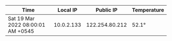 | Time     | Local IP | Public IP | Temperature |
| ----------- | ----------- | ----------- | ----------- |
| Sat 19 Mar 2022 08:00:01 AM +0545      | 10.0.2.133     | 122.254.80.212  | 52.1° |
